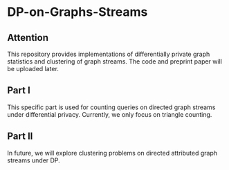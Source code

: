 # DP-on-Graphs-Streams


## Attention
This repository provides implementations of differentially private graph statistics and clustering of graph streams. The code and preprint paper will be uploaded later.  

## Part I
This specific part is used for counting queries on directed graph streams under differential privacy. Currently, we only focus on triangle counting.

## Part II
In future, we will explore clustering problems on directed attributed graph streams under DP.
